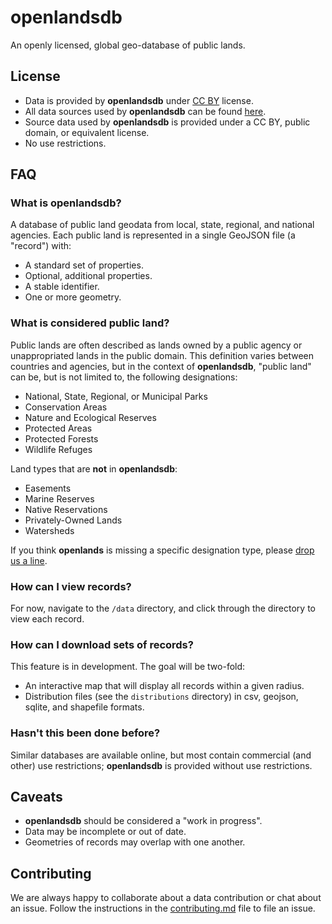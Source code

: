 # openlandsdb

An openly licensed, global geo-database of public lands.

## License

- Data is provided by **openlandsdb** under [CC BY](https://creativecommons.org/licenses/by/1.0) license.
- All data sources used by **openlandsdb** can be found [here](https://github.com/openlandsdb/openlandsdb/blob/master/sources/index/README.md).
- Source data used by **openlandsdb** is provided under a CC BY, public domain, or equivalent license.
- No use restrictions.

## FAQ

### What is openlandsdb?

A database of public land geodata from local, state, regional, and national agencies. Each public land is represented in a single GeoJSON file (a "record") with:

  - A standard set of properties.
  - Optional, additional properties.
  - A stable identifier.
  - One or more geometry.

### What is considered public land?

Public lands are often described as lands owned by a public agency or unappropriated lands in the public domain. This definition varies between countries and agencies, but in the context of **openlandsdb**, "public land" can be, but is not limited to, the following designations:

* National, State, Regional, or Municipal Parks
* Conservation Areas
* Nature and Ecological Reserves
* Protected Areas
* Protected Forests
* Wildlife Refuges

Land types that are **not** in **openlandsdb**:

* Easements
* Marine Reserves
* Native Reservations
* Privately-Owned Lands
* Watersheds

If you think **openlands** is missing a specific designation type, please [drop us a line]().

### How can I view records?

For now, navigate to the `/data` directory, and click through the directory to view each record.

### How can I download sets of records?

This feature is in development. The goal will be two-fold:

 - An interactive map that will display all records within a given radius.
 - Distribution files (see the `distributions` directory) in csv, geojson, sqlite, and shapefile formats.

### Hasn't this been done before?

Similar databases are available online, but most contain commercial (and other) use restrictions; **openlandsdb** is provided without use restrictions.

## Caveats

* **openlandsdb** should be considered a "work in progress". 
* Data may be incomplete or out of date.
* Geometries of records may overlap with one another.

## Contributing

We are always happy to collaborate about a data contribution or chat about an issue. Follow the instructions in the [contributing.md](https://github.com/openlandsdb/openlandsdb/blob/master/CONTRIBUTING.md) file to file an issue.

